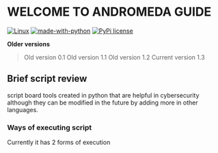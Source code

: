# WELCOME TO ANDROMEDA GUIDE
[![Linux](https://svgshare.com/i/Zhy.svg)](https://svgshare.com/i/Zhy.svg)
[![made-with-python](https://img.shields.io/badge/Made%20with-Python-1f425f.svg)](https://www.python.org/)
[![PyPi license](https://badgen.net/pypi/license/pip/)](https://pypi.com/project/pip/)

**Older versions**
> Old version 0.1
> Old version 1.1
> Old version 1.2
> Current version 1.3
## Brief script review
script board tools created in python that are helpful in cybersecurity although they can be modified in the future by adding more in other languages.

### Ways of executing script
Currently it has 2 forms of execution